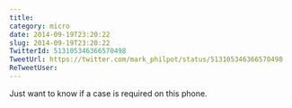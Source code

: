 ```yaml
---
title: 
category: micro
date: 2014-09-19T23:20:22
slug: 2014-09-19T23:20:22
TwitterId: 513105346366570498
TweetUrl: https://twitter.com/mark_philpot/status/513105346366570498
ReTweetUser: 
---
```


Just want to know if a case is required on this phone.